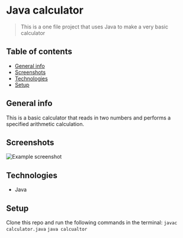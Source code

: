 # Java calculator
> This is a one file project that uses Java to make a very basic calculator


## Table of contents
* [General info](#general-info)
* [Screenshots](#screenshots)
* [Technologies](#technologies)
* [Setup](#setup)


## General info
This is a basic calculator that reads in two numbers and performs a specified arithmetic calculation.

## Screenshots
![Example screenshot](./images/screenshot.gif)

## Technologies
* Java

## Setup
Clone this repo and run the following commands in the terminal:
`javac calculator.java`
`java calcualtor`
